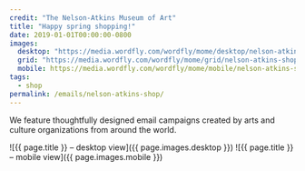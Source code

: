 ```yaml
---
credit: "The Nelson-Atkins Museum of Art"
title: "Happy spring shopping!"
date: 2019-01-01T00:00:00-0800
images:
  desktop: "https://media.wordfly.com/wordfly/mome/desktop/nelson-atkins-shop.jpg"
  grid: "https://media.wordfly.com/wordfly/mome/grid/nelson-atkins-shop.jpg"
  mobile: https://media.wordfly.com/wordfly/mome/mobile/nelson-atkins-shop.jpg"
tags:
  - shop
permalink: /emails/nelson-atkins-shop/
---
```

We feature thoughtfully designed email campaigns created by arts and culture organizations from around the world.

![{{ page.title }} – desktop view]({{ page.images.desktop }})
![{{ page.title }} – mobile view]({{ page.images.mobile }})
